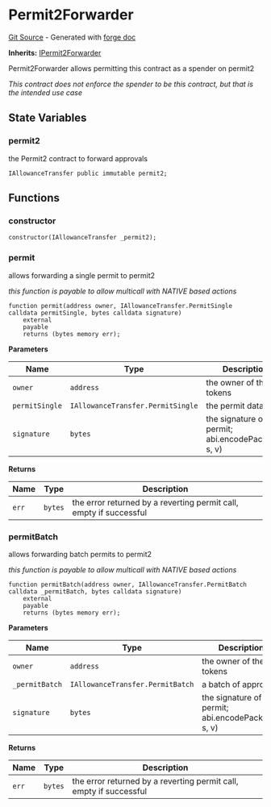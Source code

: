 # Permit2Forwarder
[Git Source](https://github.com/uniswap/v4-periphery/blob/cf451c4f55f36ea64c2007d331e3a3574225fc8b/src/base/Permit2Forwarder.sol) - Generated with [forge doc](https://book.getfoundry.sh/reference/forge/forge-doc)

**Inherits:**
[IPermit2Forwarder](contracts/v4/reference/periphery/interfaces/IPermit2Forwarder.md)

Permit2Forwarder allows permitting this contract as a spender on permit2

*This contract does not enforce the spender to be this contract, but that is the intended use case*


## State Variables
### permit2
the Permit2 contract to forward approvals


```solidity
IAllowanceTransfer public immutable permit2;
```


## Functions
### constructor


```solidity
constructor(IAllowanceTransfer _permit2);
```

### permit

allows forwarding a single permit to permit2

*this function is payable to allow multicall with NATIVE based actions*


```solidity
function permit(address owner, IAllowanceTransfer.PermitSingle calldata permitSingle, bytes calldata signature)
    external
    payable
    returns (bytes memory err);
```
**Parameters**

|Name|Type|Description|
|----|----|-----------|
|`owner`|`address`|the owner of the tokens|
|`permitSingle`|`IAllowanceTransfer.PermitSingle`|the permit data|
|`signature`|`bytes`|the signature of the permit; abi.encodePacked(r, s, v)|

**Returns**

|Name|Type|Description|
|----|----|-----------|
|`err`|`bytes`|the error returned by a reverting permit call, empty if successful|


### permitBatch

allows forwarding batch permits to permit2

*this function is payable to allow multicall with NATIVE based actions*


```solidity
function permitBatch(address owner, IAllowanceTransfer.PermitBatch calldata _permitBatch, bytes calldata signature)
    external
    payable
    returns (bytes memory err);
```
**Parameters**

|Name|Type|Description|
|----|----|-----------|
|`owner`|`address`|the owner of the tokens|
|`_permitBatch`|`IAllowanceTransfer.PermitBatch`|a batch of approvals|
|`signature`|`bytes`|the signature of the permit; abi.encodePacked(r, s, v)|

**Returns**

|Name|Type|Description|
|----|----|-----------|
|`err`|`bytes`|the error returned by a reverting permit call, empty if successful|


